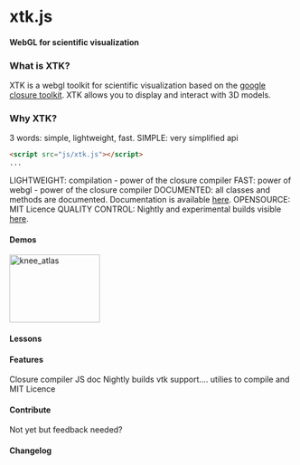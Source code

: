 xtk.js
======

#### WebGL for scientific visualization ####

### What is XTK? ###
XTK is a webgl toolkit for scientific visualization based on the <a href="http://code.google.com/closure/">google closure toolkit</a>.
XTK allows you to display and interact with 3D models.

### Why XTK? ####
3 words: simple, lightweight, fast.
SIMPLE: very simplified api
```html
<script src="js/xtk.js"></script>
...
```
LIGHTWEIGHT: compilation - power of the closure compiler
FAST: power of webgl - power of the closure compiler
DOCUMENTED: all classes and methods are documented. Documentation is available <a href="https://github.com/xtk/X/blob/master/doc/index.html">here</a>.
OPENSOURCE: MIT Licence
QUALITY CONTROL: Nightly and experimental builds visible <a href="http://cdash.goxtk.com/index.php?project=XTK">here</a>.

#### Demos ####
<a href="http://demos.goxtk.com/knee_atlas/"><img src="http://xtk.github.com/demos/knee_atlas/caption.png" width="160" height="120" alt="knee_atlas"></a>

#### Lessons ####

#### Features ####
Closure compiler
JS doc
Nightly builds
vtk support....
utilies to compile and 
MIT Licence
#### Contribute ####
Not yet but feedback needed?

#### Changelog ####
